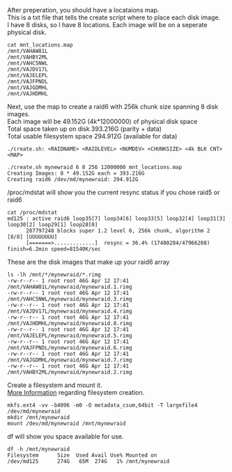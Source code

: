 After preperation, you should have a locataions map. \
This is a txt file that tells the create script where to place each disk image. \
I have 8 disks, so I have 8 locations. Each image will be on a seperate physical disk.
```
cat mnt_locations.map
/mnt/VAHAW81L
/mnt/VAHBY2ML
/mnt/VAHC5NWL
/mnt/VAJDV17L
/mnt/VAJELEPL
/mnt/VAJFPNDL
/mnt/VAJGDMHL
/mnt/VAJHDMHL
```

Next, use the map to create a raid6 with 256k chunk size spanning 8 disk images. \
Each image will be 49.152G (4k*12000000) of physical disk space \
Total space taken up on disk 393.216G (parity + data) \
Total usable filesystem space 294.912G (available for data)
```
./create.sh: <RAIDNAME> <RAIDLEVEL> <NUMDEV> <CHUNKSIZE> <4k BLK CNT> <MAP>

./create.sh mynewraid 6 8 256 12000000 mnt_locations.map
Creating Images: 8 * 49.152G each = 393.216G
Creating raid6 /dev/md/mynewraid: 294.912G
```

/proc/mdstat will show you the current resync status if you chose raid5 or raid6
```
cat /proc/mdstat
md125 : active raid6 loop35[7] loop34[6] loop33[5] loop32[4] loop31[3] loop30[2] loop29[1] loop28[0]
      287797248 blocks super 1.2 level 6, 256k chunk, algorithm 2 [8/8] [UUUUUUUU]
      [=======>.............]  resync = 36.4% (17480284/47966208) finish=6.2min speed=81540K/sec
```

These are the disk images that make up your raid6 array
```
ls -lh /mnt/*/mynewraid/*.rimg
-rw-r--r-- 1 root root 46G Apr 12 17:41 /mnt/VAHAW81L/mynewraid/mynewraid.1.rimg
-rw-r--r-- 1 root root 46G Apr 12 17:41 /mnt/VAHC5NWL/mynewraid/mynewraid.3.rimg
-rw-r--r-- 1 root root 46G Apr 12 17:41 /mnt/VAJDV17L/mynewraid/mynewraid.4.rimg
-rw-r--r-- 1 root root 46G Apr 12 17:41 /mnt/VAJHDMHL/mynewraid/mynewraid.8.rimg
-rw-r--r-- 1 root root 46G Apr 12 17:41 /mnt/VAJELEPL/mynewraid/mynewraid.5.rimg
-rw-r--r-- 1 root root 46G Apr 12 17:41 /mnt/VAJFPNDL/mynewraid/mynewraid.6.rimg
-rw-r--r-- 1 root root 46G Apr 12 17:41 /mnt/VAJGDMHL/mynewraid/mynewraid.7.rimg
-rw-r--r-- 1 root root 46G Apr 12 17:41 /mnt/VAHBY2ML/mynewraid/mynewraid.2.rimg
```

Create a filesystem and mount it. \
[More Information](https://github.com/Fullaxx/microraids/blob/master/MKFS_EXAMPLE.md) regarding filesystem creation.
```
mkfs.ext4 -vv -b4096 -m0 -O metadata_csum,64bit -T largefile4 /dev/md/mynewraid
mkdir /mnt/mynewraid
mount /dev/md/mynewraid /mnt/mynewraid
```

df will show you space available for use.
```
df -h /mnt/mynewraid
Filesystem      Size  Used Avail Use% Mounted on
/dev/md125      274G   65M  274G   1% /mnt/mynewraid
```
